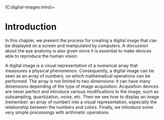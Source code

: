 (C:digital-images:intro)=
# Introduction

<!-- workflow pour illustrer -->

In this chapter, we present the process for creating a digital image that can be displayed on a screen and manipulated by computers.
A discussion about the eye anatomy is also given since it is essential to make devices able to reproduce the human vision.

A digital image is a visual representation of a numerical array that meassures a physical phenomenon.
Consequently, a digital image can be seen as an array of numbers, on which mathematical operations can be performed.
The array is not limited to two dimensions: it can have many dimensions depending of the type of image acquisition.
Acquisition devices are never perfect and introduce various modifications to the image, such as subsampling, quantization, noise, etc.
Then we see how to display an image (remember: an array of number) into a visual representation, especially the relationship between the numbers and colors.
Finally, we introduce some very simple processings with arithmetic operations.


